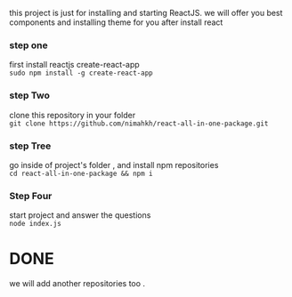 this project is just for installing and starting ReactJS. we will offer you best components and installing theme for you after install react

### step one
first install reactjs create-react-app <br/>
`sudo npm install -g create-react-app`

### step Two
clone this repository in your folder <br/>
`git clone https://github.com/nimahkh/react-all-in-one-package.git`

### step Tree
go inside of project's folder , and install npm repositories <br/>
`cd react-all-in-one-package && npm i`

### Step Four
start project and answer the questions  <br/>
`node index.js`
# DONE

we will add another repositories too .